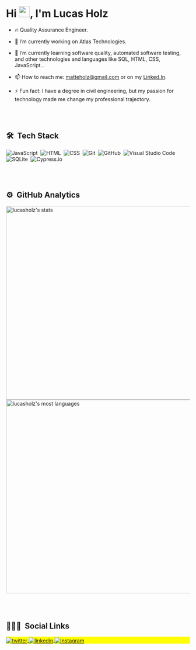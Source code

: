 <h1 align="left">Hi <img src="https://raw.githubusercontent.com/kaueMarques/kaueMarques/master/hi.gif" width="30px">, I'm Lucas Holz</h1>

- 🔥 Quality Assurance Engineer.

- 🔭 I’m currently working on Atlas Technologies.

- 🌱 I’m currently learning software quality, automated software testing, and other technologies and languages like SQL, HTML, CSS, JavaScript...

- 📫 How to reach me: matteholz@gmail.com or on my [Linked.In](https://www.linkedin.com/in/lucasholz/).

- ⚡ Fun fact: I have a degree in civil engineering, but my passion for technology made me change my professional trajectory.

<br><br>

## 🛠 &nbsp;Tech Stack

![JavaScript](https://img.shields.io/badge/-JavaScript-05122A?style=flat&logo=javascript)&nbsp;
![HTML](https://img.shields.io/badge/-HTML-05122A?style=flat&logo=HTML5)&nbsp;
![CSS](https://img.shields.io/badge/-CSS-05122A?style=flat&logo=CSS3&logoColor=1572B6)&nbsp;
![Git](https://img.shields.io/badge/-Git-05122A?style=flat&logo=git)&nbsp;
![GitHub](https://img.shields.io/badge/-GitHub-05122A?style=flat&logo=github)&nbsp;
![Visual Studio Code](https://img.shields.io/badge/-Visual%20Studio%20Code-05122A?style=flat&logo=visual-studio-code&logoColor=007ACC)&nbsp;
![SQLite](https://img.shields.io/badge/-SQLite-05122A?style=flat&logo=sqlite)&nbsp;
![Cypress.io](https://img.shields.io/badge/-Cypress.io-05122A?style=flat&logo=cypress)&nbsp;

<br><br>

## ⚙️ &nbsp;GitHub Analytics

<p align="left">
<img width="530em" src="https://github-readme-stats.vercel.app/api?username=lucasholz&show_icons=true&count_private=true&theme=github_dark" alt="lucasholz's stats"/>
<img width="530em" src="https://github-readme-stats.vercel.app/api/top-langs/?username=lucasholz&layout=compact&theme=github_dark" alt="lucasholz's most languages"/>
</p>

<br><br>

## 👨🏽‍🦲 &nbsp;Social Links

<p align="left" style="background:yellow">
<a href="https://twitter.com/lucasholz" target="_blank">
  <img align="center" src="https://img.shields.io/badge/-lucasholz-05122A?style=flat&logo=twitter" alt="twitter"/>  
</a>
<a href="https://linkedin.com/in/lucasholz" target="_blank">
  <img align="center" src="https://img.shields.io/badge/-lucasholz-05122A?style=flat&logo=linkedin" alt="linkedin"/>
</a>
<a href="https://instagram.com/lucasholz_" target="_blank">
 <img align="center" src="https://img.shields.io/badge/-lucasholz_-05122A?style=flat&logo=instagram" alt="instagram"/>
</a>
</p>


<!--
**maykbrito/maykbrito** is a ✨ _special_ ✨ repository because its `README.md` (this file) appears on your GitHub profile.

Here are some ideas to get you started:

- 🔭 I’m currently working on ...
- 🌱 I’m currently learning ...
- 👯 I’m looking to collaborate on ...
- 🤔 I’m looking for help with ...
- 💬 Ask me about ...
- 📫 How to reach me: ...
- 😄 Pronouns: ...
- ⚡ Fun fact: ...
-->
